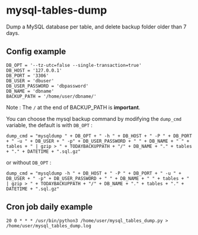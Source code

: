 # mysql-tables-dump
Dump a MySQL database per table, and delete backup folder older than 7 days.

## Config example
```
DB_OPT = '--tz-utc=false --single-transaction=true'
DB_HOST = '127.0.0.1'
DB_PORT = '3306'
DB_USER = 'dbuser'
DB_USER_PASSWORD = 'dbpassword'
DB_NAME = 'dbname'
BACKUP_PATH = '/home/user/dbname/'
```
Note : The `/` at the end of BACKUP_PATH is **important**.

You can choose the mysql backup command by modifying the `dump_cmd` variable, the default is with `DB_OPT` :
```
dump_cmd = "mysqldump " + DB_OPT + " -h " + DB_HOST + " -P " + DB_PORT + " -u " + DB_USER + " -p" + DB_USER_PASSWORD + " " + DB_NAME + " " + tables + " | gzip > " + TODAYBACKUPPATH + "/" + DB_NAME + "." + tables + "." + DATETIME + ".sql.gz"
```

or without `DB_OPT` :
```
dump_cmd = "mysqldump -h " + DB_HOST + " -P " + DB_PORT + " -u " + DB_USER + " -p" + DB_USER_PASSWORD + " " + DB_NAME + " " + tables + " | gzip > " + TODAYBACKUPPATH + "/" + DB_NAME + "." + tables + "." + DATETIME + ".sql.gz"
```

## Cron job daily example

```
20 0 * * * /usr/bin/python3 /home/user/mysql_tables_dump.py > /home/user/mysql_tables_dump.log
```
